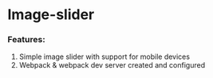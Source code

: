 # Image-slider

### Features:

1. Simple image slider with support for mobile devices
2. Webpack & webpack dev server created and configured

